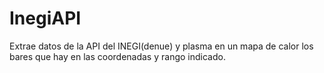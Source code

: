 # InegiAPI
Extrae datos de la API del INEGI(denue) y plasma en un mapa de calor los bares que hay en las coordenadas y rango indicado.
